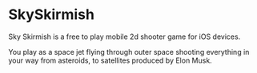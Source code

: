 # SkySkirmish

Sky Skirmish is a free to play mobile 2d shooter game for iOS devices. 

You play as a space jet flying through outer space shooting everything in your way from asteroids, to satellites produced by Elon Musk.
